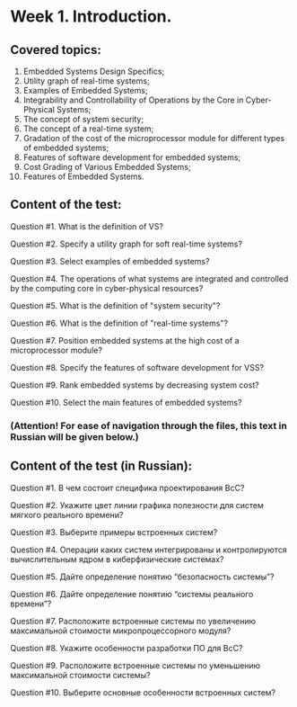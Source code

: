 # Week 1. Introduction.

## Covered topics:

1. Embedded Systems Design Specifics;
2. Utility graph of real-time systems;
3. Examples of Embedded Systems;
4. Integrability and Controllability of Operations by the Core in Cyber-Physical Systems;
5. The concept of system security;
6. The concept of a real-time system;
7. Gradation of the cost of the microprocessor module for different types of embedded systems;
8. Features of software development for embedded systems;
9. Cost Grading of Various Embedded Systems;
10. Features of Embedded Systems.

## Content of the test:

Question #1. What is the definition of VS?

Question #2. Specify a utility graph for soft real-time systems?

Question #3. Select examples of embedded systems?

Question #4. The operations of what systems are integrated and controlled by the computing core in cyber-physical resources?

Question #5. What is the definition of "system security"?

Question #6. What is the definition of "real-time systems"?

Question #7. Position embedded systems at the high cost of a microprocessor module?

Question #8. Specify the features of software development for VSS?

Question #9. Rank embedded systems by decreasing system cost?

Question #10. Select the main features of embedded systems?

### (Attention! For ease of navigation through the files, this text in Russian will be given below.)

## Content of the test (in Russian):

Question #1. В чем состоит специфика проектирования ВсС?

Question #2. Укажите цвет линии графика полезности для систем мягкого реального времени?

Question #3. Выберите примеры встроенных систем?

Question #4. Операции каких систем интегрированы и контролируются вычислительным ядром в киберфизические системах?

Question #5. Дайте определение понятию “безопасность системы”?

Question #6. Дайте определение понятию “системы реального времени”?

Question #7. Расположите встроенные системы по увеличению максимальной стоимости микропроцессорного модуля?

Question #8. Укажите особенности разработки ПО для ВсС?

Question #9. Расположите встроенные системы по уменьшению максимальной стоимости системы?

Question #10. Выберите основные особенности встроенных систем?
